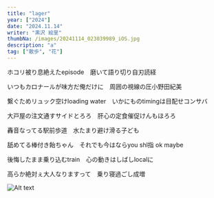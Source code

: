 ```yaml
---
title: "lager"
year: ["2024"]
date: "2024.11.14"
writer: "黒沢 絵里"
thumbNa: /images/20241114_023039989_iOS.jpg
description: "a"
tag: ["散歩", "花"]
---
```



ホコリ被り息絶えたepisode　磨いて語り切り自刃読経

いつもカロナールが味方だ俺だけに　周囲の視線の圧小野田紀美


繋ぐためリュック空けloading water　いかにものtimingは目配せコンサバ

大戸屋の注文通すサイドとろろ　肝心の定食催促けんもほろろ


轟音なってる駅前歩道　水たまり避け滑る子ども

舐めてる棒付き飴ちゃん　それでも今はならyou shl指 ok maybe

後悔したまま乗り込むtrain　心の動きはしばしlocalに

高らか絶対ぇ大人なりますって　乗り寝過ごし成増

![Alt text](/images/20241114_023325858_iOS.jpg)




<!--

案内され手に取るカロナール 次の試験へ意識朦朧

![Alt text](/images/hig_1.jpg)

-->